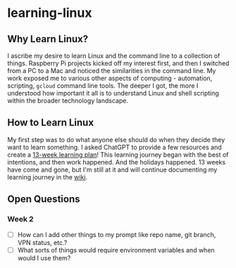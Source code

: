 # learning-linux

## Why Learn Linux?

I ascribe my desire to learn Linux and the command line to a collection of things. Raspberry Pi projects kicked
off my interest first, and then I switched from a PC to a Mac and noticed the similarities in the command line. 
My work exposed me to various other aspects of computing - automation, scripting, `gcloud` command line tools. 
The deeper I got, the more I understood how important it all is to understand Linux and shell scripting within 
the broader technology landscape.

## How to Learn Linux

My first step was to do what anyone else should do when they decide they want to learn something. I asked ChatGPT 
to provide a few resources and create a [13-week learning plan]! This learning journey began with the best of 
intentions, and then work happened. And the holidays happened. 13 weeks have come and gone, but I'm still at it 
and will continue documenting my learning journey in the [wiki].

## Open Questions
### Week 2
 - [ ] How can I add other things to my prompt like repo name, git branch, VPN status, etc.?
 - [ ] What sorts of things would require environment variables and when would I use them?

[13-week learning plan]: https://github.com/benharrisdev81/learning-linux/blob/main/learning-plan.md
[wiki]: https://github.com/benharrisdev81/learning-linux/wiki